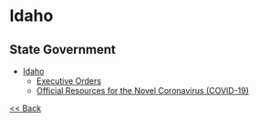 # Idaho

## State Government

* [Idaho](https://www.idaho.gov/)
  * [Executive Orders](https://gov.idaho.gov/executive-orders/)
  * [Official Resources for the Novel Coronavirus (COVID-19)](https://coronavirus.idaho.gov/)

[<< Back](README.md)
